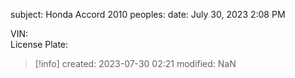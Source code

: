 
subject:  Honda Accord 2010
peoples:
date: July 30, 2023 2:08 PM

VIN:  
License Plate:


>[!info]
> created: 2023-07-30 02:21
>modified: NaN

